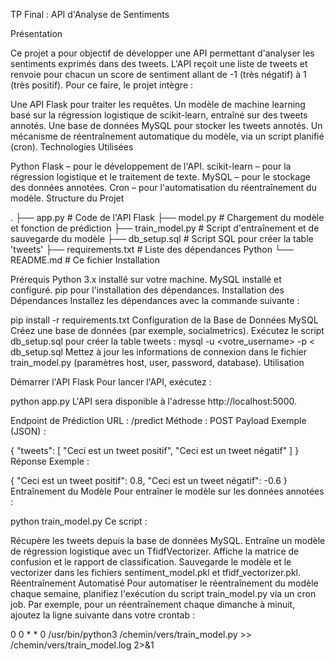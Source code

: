 TP Final : API d'Analyse de Sentiments

Présentation

Ce projet a pour objectif de développer une API permettant d'analyser les sentiments exprimés dans des tweets. L'API reçoit une liste de tweets et renvoie pour chacun un score de sentiment allant de -1 (très négatif) à 1 (très positif). Pour ce faire, le projet intègre :

Une API Flask pour traiter les requêtes.
Un modèle de machine learning basé sur la régression logistique de scikit-learn, entraîné sur des tweets annotés.
Une base de données MySQL pour stocker les tweets annotés.
Un mécanisme de réentraînement automatique du modèle, via un script planifié (cron).
Technologies Utilisées

Python 
Flask – pour le développement de l'API.
scikit-learn – pour la régression logistique et le traitement de texte.
MySQL – pour le stockage des données annotées.
Cron – pour l'automatisation du réentraînement du modèle.
Structure du Projet

.
├── app.py                  # Code de l'API Flask
├── model.py                # Chargement du modèle et fonction de prédiction
├── train_model.py          # Script d'entraînement et de sauvegarde du modèle
├── db_setup.sql            # Script SQL pour créer la table 'tweets'
├── requirements.txt        # Liste des dépendances Python
└── README.md               # Ce fichier
Installation

Prérequis
Python 3.x installé sur votre machine.
MySQL installé et configuré.
pip pour l'installation des dépendances.
Installation des Dépendances
Installez les dépendances avec la commande suivante :

pip install -r requirements.txt
Configuration de la Base de Données MySQL
Créez une base de données (par exemple, socialmetrics).
Exécutez le script db_setup.sql pour créer la table tweets :
mysql -u <votre_username> -p <socialmetrics> < db_setup.sql
Mettez à jour les informations de connexion dans le fichier train_model.py (paramètres host, user, password, database).
Utilisation

Démarrer l'API Flask
Pour lancer l'API, exécutez :

python app.py
L'API sera disponible à l'adresse http://localhost:5000.

Endpoint de Prédiction
URL : /predict
Méthode : POST
Payload Exemple (JSON) :

{
  "tweets": [
    "Ceci est un tweet positif",
    "Ceci est un tweet négatif"
  ]
}
Réponse Exemple :

{
  "Ceci est un tweet positif": 0.8,
  "Ceci est un tweet négatif": -0.6
}
Entraînement du Modèle
Pour entraîner le modèle sur les données annotées :

python train_model.py
Ce script :

Récupère les tweets depuis la base de données MySQL.
Entraîne un modèle de régression logistique avec un TfidfVectorizer.
Affiche la matrice de confusion et le rapport de classification.
Sauvegarde le modèle et le vectorizer dans les fichiers sentiment_model.pkl et tfidf_vectorizer.pkl.
Réentraînement Automatisé
Pour automatiser le réentraînement du modèle chaque semaine, planifiez l'exécution du script train_model.py via un cron job. Par exemple, pour un réentraînement chaque dimanche à minuit, ajoutez la ligne suivante dans votre crontab :

0 0 * * 0 /usr/bin/python3 /chemin/vers/train_model.py >> /chemin/vers/train_model.log 2>&1